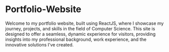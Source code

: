 # Portfolio-Website
Welcome to my portfolio website, built using ReactJS, where I showcase my journey, projects, and skills in the field of Computer Science. This site is designed to offer a seamless, dynamic experience for visitors, providing insights into my professional background, work experience, and the innovative solutions I’ve created.
